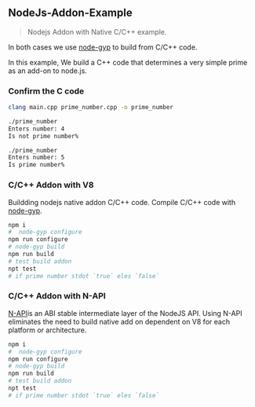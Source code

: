 ## NodeJs-Addon-Example

> Nodejs Addon with Native C/C++ example.

In both cases we use [node-gyp](https://github.com/nodejs/node-gyp) to build from C/C++ code.

In this example, We build a C++ code that determines a very simple prime as an add-on to node.js.

### Confirm the C code

```sh
clang main.cpp prime_number.cpp -o prime_number

./prime_number
Enters number: 4
Is not prime number%

./prime_number
Enters number: 5
Is prime number%
```

### C/C++ Addon with V8

Buildding nodejs native addon C/C++ code.
Compile C/C++ code with [node-gyp](https://github.com/nodejs/node-gyp).

```sh
npm i
#  node-gyp configure
npm run configure
# node-gyp build
npm run build
# test build addon
npt test
# if prime number stdot `true` eles `false`
```

### C/C++ Addon with N-API

[N-API](https://nodejs.org/api/n-api.html)is an ABI stable intermediate layer of the NodeJS API.
Using N-API eliminates the need to build native add on dependent on V8 for each platform or architecture.

```sh
npm i
#  node-gyp configure
npm run configure
# node-gyp build
npm run build
# test build addon
npt test
# if prime number stdot `true` eles `false`
```
